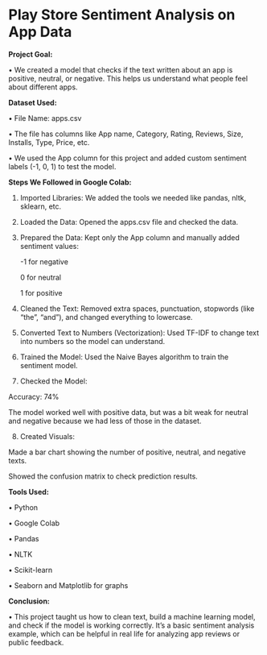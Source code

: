 <h1>Play Store Sentiment Analysis on App Data</h1>

**Project Goal:**

• We created a model that checks if the text written about an app is positive, neutral, or negative. This helps us understand what people feel about different apps.


**Dataset Used:**

• File Name: apps.csv

• The file has columns like App name, Category, Rating, Reviews, Size, Installs, Type, Price, etc.

• We used the App column for this project and added custom sentiment labels (-1, 0, 1) to test the model.


**Steps We Followed in Google Colab:**

1. Imported Libraries:
We added the tools we needed like pandas, nltk, sklearn, etc.


2. Loaded the Data:
Opened the apps.csv file and checked the data.


3. Prepared the Data:
Kept only the App column and manually added sentiment values:

   -1 for negative

    0 for neutral

    1 for positive



4. Cleaned the Text:
Removed extra spaces, punctuation, stopwords (like “the”, “and”), and changed everything to lowercase.


5. Converted Text to Numbers (Vectorization):
Used TF-IDF to change text into numbers so the model can understand.


6. Trained the Model:
Used the Naive Bayes algorithm to train the sentiment model.


7. Checked the Model:

Accuracy: 74%

The model worked well with positive data, but was a bit weak for neutral and negative because we had less of those in the dataset.



8. Created Visuals:

Made a bar chart showing the number of positive, neutral, and negative texts.

Showed the confusion matrix to check prediction results.



**Tools Used:**

• Python

• Google Colab

• Pandas

• NLTK

• Scikit-learn

• Seaborn and Matplotlib for graphs



**Conclusion:**

• This project taught us how to clean text, build a machine learning model, and check if the model is working correctly. It’s a basic sentiment analysis example, which can be helpful in real life for analyzing app reviews or public feedback.
